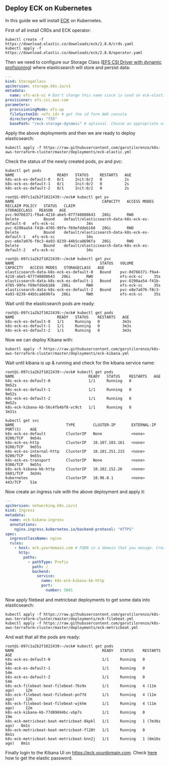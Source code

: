 ## Deploy ECK on Kubernetes

In this guide we will install [ECK](https://www.elastic.co/guide/en/cloud-on-k8s/master/k8s-deploy-eck.html) on Kubernetes.

First of all install CRDs and ECK operator:

```
kubectl create -f https://download.elastic.co/downloads/eck/2.8.0/crds.yaml
kubectl apply -f https://download.elastic.co/downloads/eck/2.8.0/operator.yaml
```

Then we need to configure our Storage Class ([EFS CSI Driver with dynamic profisioning](https://github.com/kubernetes-sigs/aws-efs-csi-driver)) where elasticsearch will store and persist data:

```yaml
---
kind: StorageClass
apiVersion: storage.k8s.io/v1
metadata:
  name: efs-eck-sc # Don't change this name since is used on eck-elastic.yml deloyment
provisioner: efs.csi.aws.com
parameters:
  provisioningMode: efs-ap
  fileSystemId: <efs_id> # get the id form AWS console
  directoryPerms: "755"
  basePath: "/eck-storage-dynamic" # optional. Choose an appropriate name
```

Apply the above deployments and then we are ready to deploy elasticsearch:

```
kubectl apply -f https://raw.githubusercontent.com/garutilorenzo/k8s-aws-terraform-cluster/master/deployments/eck-elastic.yml
```

Check the status of the newly created pods, pv and pvc:

```
kubectl get pods
NAME                   READY   STATUS     RESTARTS   AGE
k8s-eck-es-default-0   0/1     Init:0/2   0          2s
k8s-eck-es-default-1   0/1     Init:0/2   0          2s
k8s-eck-es-default-2   0/1     Init:0/2   0          2s

root@i-097c1a2b2f1022439:~/eck# kubectl get pv
NAME                                       CAPACITY   ACCESS MODES   RECLAIM POLICY   STATUS   CLAIM                                             STORAGECLASS   REASON   AGE
pvc-0d766371-f9a4-4210-abe5-077748808643   20Gi       RWO            Delete           Bound    default/elasticsearch-data-k8s-eck-es-default-0   efs-eck-sc              34s
pvc-6290aa54-f41b-4705-99fe-f69efddeb168   20Gi       RWO            Delete           Bound    default/elasticsearch-data-k8s-eck-es-default-1   efs-eck-sc              34s
pvc-e8e7a076-f8c3-4a93-8239-44b5ca8696fa   20Gi       RWO            Delete           Bound    default/elasticsearch-data-k8s-eck-es-default-2   efs-eck-sc              34s

root@i-097c1a2b2f1022439:~/eck# kubectl get pvc
NAME                                      STATUS   VOLUME                                     CAPACITY   ACCESS MODES   STORAGECLASS   AGE
elasticsearch-data-k8s-eck-es-default-0   Bound    pvc-0d766371-f9a4-4210-abe5-077748808643   20Gi       RWO            efs-eck-sc     35s
elasticsearch-data-k8s-eck-es-default-1   Bound    pvc-6290aa54-f41b-4705-99fe-f69efddeb168   20Gi       RWO            efs-eck-sc     35s
elasticsearch-data-k8s-eck-es-default-2   Bound    pvc-e8e7a076-f8c3-4a93-8239-44b5ca8696fa   20Gi       RWO            efs-eck-sc     35s
```

Wait until the elasticsearch pods are ready:

```
root@i-097c1a2b2f1022439:~/eck# kubectl get pods
NAME                   READY   STATUS    RESTARTS   AGE
k8s-eck-es-default-0   1/1     Running   0          3m3s
k8s-eck-es-default-1   1/1     Running   0          3m3s
k8s-eck-es-default-2   1/1     Running   0          3m3s
```

Now we can deploy Kibana with:

```
kubectl apply -f https://raw.githubusercontent.com/garutilorenzo/k8s-aws-terraform-cluster/master/deployments/eck-kibana.yml
```

Wait until kibana is up & running and check for the kibana service name:

```
root@i-097c1a2b2f1022439:~/eck# kubectl get pods
NAME                                 READY   STATUS    RESTARTS   AGE
k8s-eck-es-default-0                 1/1     Running   0          9m52s
k8s-eck-es-default-1                 1/1     Running   0          9m52s
k8s-eck-es-default-2                 1/1     Running   0          9m52s
k8s-eck-kibana-kb-56c4fb4bf8-vc9ct   1/1     Running   0          3m31s

kubectl get svc
NAME                       TYPE        CLUSTER-IP       EXTERNAL-IP   PORT(S)    AGE
k8s-eck-es-default         ClusterIP   None             <none>        9200/TCP   9m54s
k8s-eck-es-http            ClusterIP   10.107.103.161   <none>        9200/TCP   9m55s
k8s-eck-es-internal-http   ClusterIP   10.101.251.215   <none>        9200/TCP   9m55s
k8s-eck-es-transport       ClusterIP   None             <none>        9300/TCP   9m55s
k8s-eck-kibana-kb-http     ClusterIP   10.102.152.26    <none>        5601/TCP   3m34s
kubernetes                 ClusterIP   10.96.0.1        <none>        443/TCP    51m
```

Now create an ingress rule with the above deployment and apply it:

```yaml
---
apiVersion: networking.k8s.io/v1
kind: Ingress
metadata:
  name: eck-kibana-ingress
  annotations:
    nginx.ingress.kubernetes.io/backend-protocol: "HTTPS"
spec:
  ingressClassName: nginx
  rules:
    - host: eck.yourdomain.com # FQDN in a domain that you manage. Create a CNAME record that point to the public LB DNS name
      http:
        paths:
          - pathType: Prefix
            path: /
            backend:
              service:
                name: k8s-eck-kibana-kb-http
                port:
                  number: 5601
```

Now apply filebeat and metricbeat deployments to get some data into elasticsearch:

```
kubectl apply -f https://raw.githubusercontent.com/garutilorenzo/k8s-aws-terraform-cluster/master/deployments/eck-filebeat.yml
kubectl apply -f https://raw.githubusercontent.com/garutilorenzo/k8s-aws-terraform-cluster/master/deployments/eck-metricbeat.yml
```

And wait that all the pods are ready:

```
root@i-097c1a2b2f1022439:~/eck# kubectl get pods
NAME                                       READY   STATUS    RESTARTS        AGE
k8s-eck-es-default-0                       1/1     Running   0               54m
k8s-eck-es-default-1                       1/1     Running   0               54m
k8s-eck-es-default-2                       1/1     Running   0               54m
k8s-eck-filebeat-beat-filebeat-76s9x       1/1     Running   4 (11m ago)     12m
k8s-eck-filebeat-beat-filebeat-pn77d       1/1     Running   4 (11m ago)     12m
k8s-eck-filebeat-beat-filebeat-wjkhm       1/1     Running   4 (11m ago)     12m
k8s-eck-kibana-kb-77d89694bc-vbp7s         1/1     Running   0               19m
k8s-eck-metricbeat-beat-metricbeat-8kpkl   1/1     Running   1 (7m36s ago)   8m1s
k8s-eck-metricbeat-beat-metricbeat-fl28t   1/1     Running   0               8m1s
k8s-eck-metricbeat-beat-metricbeat-knn2j   1/1     Running   1 (6m16s ago)   8m1s
```

Finally login to the Kibana UI on https://eck.yourdomain.com. Check [here](https://www.elastic.co/guide/en/cloud-on-k8s/master/k8s-deploy-kibana.html) how to get the elastic password.